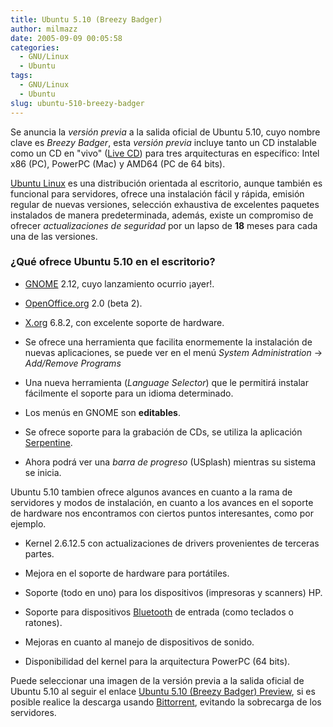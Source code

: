 ```yaml
---
title: Ubuntu 5.10 (Breezy Badger)
author: milmazz
date: 2005-09-09 00:05:58
categories:
  - GNU/Linux
  - Ubuntu
tags:
  - GNU/Linux
  - Ubuntu
slug: ubuntu-510-breezy-badger
---
```


Se anuncia la _versión previa_ a la salida oficial de Ubuntu 5.10, cuyo nombre clave es _Breezy Badger_, esta _versión previa_ incluye tanto un CD instalable como un CD en "vivo" ([Live CD](http://es.wikipedia.org/wiki/CDVivo)) para tres arquitecturas en específico: Intel x86 (PC), PowerPC (Mac) y AMD64 (PC de 64 bits).

[Ubuntu Linux](http://ubuntulinux.org/) es una distribución orientada al escritorio, aunque también es funcional para servidores, ofrece una instalación fácil y rápida, emisión regular de nuevas versiones, selección exhaustiva de excelentes paquetes instalados de manera predeterminada, además, existe un compromiso de ofrecer _actualizaciones de seguridad_ por un lapso de **18** meses para cada una de las versiones.

### ¿Qué ofrece Ubuntu 5.10 en el escritorio?

  * [GNOME](http://www.gnome.org/) 2.12, cuyo lanzamiento ocurrio ¡ayer!.

  * [OpenOffice.org](http://www.openoffice.org/) 2.0 (beta 2).

  * [X.org](http://www.x.org/) 6.8.2, con excelente soporte de hardware.

  * Se ofrece una herramienta que facilita enormemente la instalación de nuevas aplicaciones, se puede ver en el menú _System Administration_ -> _Add/Remove Programs_

  * Una nueva herramienta (_Language Selector_) que le permitirá instalar fácilmente el soporte para un idioma determinado.

  * Los menús en GNOME son **editables**.

  * Se ofrece soporte para la grabación de CDs, se utiliza la aplicación [Serpentine](http://s1x.homelinux.net/projects/serpentine/).

  * Ahora podrá ver una _barra de progreso_ (USplash) mientras su sistema se inicia.

Ubuntu 5.10 tambien ofrece algunos avances en cuanto a la rama de servidores y modos de instalación, en cuanto a los avances en el soporte de hardware nos encontramos con ciertos puntos interesantes, como por ejemplo.

  * Kernel 2.6.12.5 con actualizaciones de drivers provenientes de terceras partes.

  * Mejora en el soporte de hardware para portátiles.

  * Soporte (todo en uno) para los dispositivos (impresoras y scanners) HP.

  * Soporte para dispositivos [Bluetooth](http://es.wikipedia.org/wiki/Bluetooth) de entrada (como teclados o ratones).

  * Mejoras en cuanto al manejo de dispositivos de sonido.

  * Disponibilidad del kernel para la arquitectura PowerPC (64 bits).

Puede seleccionar una imagen de la versión previa a la salida oficial de Ubuntu 5.10 al seguir el enlace [Ubuntu 5.10 (Breezy Badger) Preview](http://releases.ubuntu.com/5.10/), si es posible realice la descarga usando [Bittorrent](http://es.wikipedia.org/wiki/Bittorrent), evitando la sobrecarga de los servidores.
